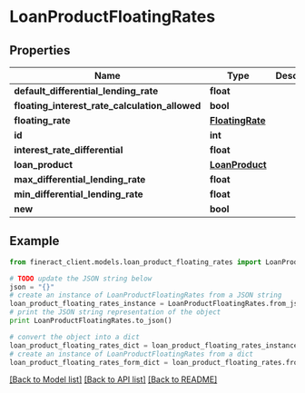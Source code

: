 # LoanProductFloatingRates


## Properties

Name | Type | Description | Notes
------------ | ------------- | ------------- | -------------
**default_differential_lending_rate** | **float** |  | [optional] 
**floating_interest_rate_calculation_allowed** | **bool** |  | [optional] 
**floating_rate** | [**FloatingRate**](FloatingRate.md) |  | [optional] 
**id** | **int** |  | [optional] 
**interest_rate_differential** | **float** |  | [optional] 
**loan_product** | [**LoanProduct**](LoanProduct.md) |  | [optional] 
**max_differential_lending_rate** | **float** |  | [optional] 
**min_differential_lending_rate** | **float** |  | [optional] 
**new** | **bool** |  | [optional] 

## Example

```python
from fineract_client.models.loan_product_floating_rates import LoanProductFloatingRates

# TODO update the JSON string below
json = "{}"
# create an instance of LoanProductFloatingRates from a JSON string
loan_product_floating_rates_instance = LoanProductFloatingRates.from_json(json)
# print the JSON string representation of the object
print LoanProductFloatingRates.to_json()

# convert the object into a dict
loan_product_floating_rates_dict = loan_product_floating_rates_instance.to_dict()
# create an instance of LoanProductFloatingRates from a dict
loan_product_floating_rates_form_dict = loan_product_floating_rates.from_dict(loan_product_floating_rates_dict)
```
[[Back to Model list]](../README.md#documentation-for-models) [[Back to API list]](../README.md#documentation-for-api-endpoints) [[Back to README]](../README.md)


